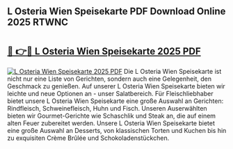 ## L Osteria Wien Speisekarte PDF Download Online 2025 RTWNC

# <h2><a href="http://gc928kx.nevu.top/?p=L+Osteria+Wien+Speisekarte">🔗 👉🔴 L Osteria Wien Speisekarte 2025 PDF</a></h2>

[![L Osteria Wien Speisekarte 2025 PDF](https://i.imgur.com/dBaPXMq.png)](http://gc928kx.nevu.top/?p=L+Osteria+Wien+Speisekarte)
Die L Osteria Wien Speisekarte ist nicht nur eine Liste von Gerichten, sondern auch eine Gelegenheit, den Geschmack zu genießen. Auf unserer L Osteria Wien Speisekarte bieten wir leichte und neue Optionen an - unser Salatbereich. Für Fleischliebhaber bietet unsere L Osteria Wien Speisekarte eine große Auswahl an Gerichten: Rindfleisch, Schweinefleisch, Huhn und Fisch. Unseren Auserwählten bieten wir Gourmet-Gerichte wie Schaschlik und Steak an, die auf einem alten Feuer zubereitet werden. Unsere L Osteria Wien Speisekarte bietet eine große Auswahl an Desserts, von klassischen Torten und Kuchen bis hin zu exquisiten Crème Brûlée und Schokoladenstückchen.
